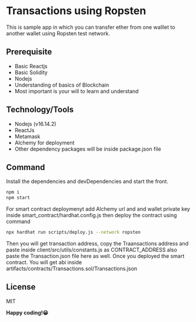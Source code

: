 # Transactions using Ropsten


This is sample app in which you can transfer ether from one walllet to another wallet using Ropsten test network. 

## Prerequisite

- Basic Reactjs
- Basic Solidity
- Nodejs
- Understanding of basics of Blockchain
- Most important is your will to learn and understand

## Technology/Tools
- Nodejs (v16.14.2)
- ReactJs
- Metamask
- Alchemy for deployment
- Other dependency packages will be inside package.json file


## Command

Install the dependencies and devDependencies and start the front.

```sh
npm i
npm start
```

For smart contract deploymenyt add Alchemy url and and wallet private key inside smart_contract/hardhat.config.js then deploy the contract using command

```sh
npx hardhat run scripts/deploy.js --network ropsten
```
Then you will get transaction address, copy the Traansactions address and paste inside client/src/utils/constants.js as CONTRACT_ADDRESS also paste the Transaction.json file here as well. Once you deployed the smart contract. You will get abi inside artifacts/contracts/Transactions.sol/Transactions.json



## License

MIT

**Happy coding!😀**

